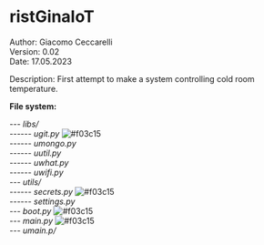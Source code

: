 # ristGinaIoT

Author:  Giacomo Ceccarelli<br>
Version: 0.02<br>
Date: 17.05.2023

Description: First attempt to make a system controlling cold room temperature.

**File system:**

--- *libs/*<br>
------ *ugit.py* ![#f03c15](https://placehold.co/15x15/f03c15/f03c15.png)<br>
------ *umongo.py*<br>
------ *uutil.py*<br>
------ *uwhat.py*<br>
------ *uwifi.py*<br>
--- *utils/*<br>
------ *secrets.py* ![#f03c15](https://placehold.co/15x15/f03c15/f03c15.png)<br>
------ *settings.py*<br>
--- *boot.py* ![#f03c15](https://placehold.co/15x15/f03c15/f03c15.png)<br>
--- *main.py* ![#f03c15](https://placehold.co/15x15/f03c15/f03c15.png)<br>
--- *umain.p/*
